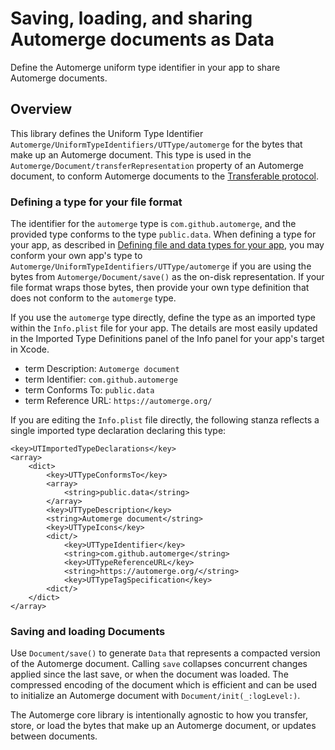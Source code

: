 # Saving, loading, and sharing Automerge documents as Data

Define the Automerge uniform type identifier in your app to share Automerge documents. 

## Overview

This library defines the Uniform Type Identifier ``Automerge/UniformTypeIdentifiers/UTType/automerge``  for the bytes that make up an Automerge document.
This type is used in the ``Automerge/Document/transferRepresentation`` property of an Automerge document, to conform Automerge documents to the [Transferable protocol](https://developer.apple.com/documentation/coretransferable/transferable).

### Defining a type for your file format

The identifier for the `automerge` type is `com.github.automerge`, and the provided type conforms to the type `public.data`.
When defining a type for your app, as described in [Defining file and data types for your app](https://developer.apple.com/documentation/uniformtypeidentifiers/defining_file_and_data_types_for_your_app), you may conform your own app's type to ``Automerge/UniformTypeIdentifiers/UTType/automerge`` if you are using the bytes from ``Automerge/Document/save()`` as the on-disk representation.
If your file format wraps those bytes, then provide your own type definition that does not conform to the `automerge` type.

If you use the `automerge` type directly, define the type as an imported type within the `Info.plist` file for your app.
The details are most easily updated in the Imported Type Definitions panel of the Info panel for your app's target in Xcode.

- term Description: `Automerge document`
- term Identifier: `com.github.automerge`
- term Conforms To: `public.data`
- term Reference URL: `https://automerge.org/`

If you are editing the `Info.plist` file directly, the following stanza reflects a single imported type declaration declaring this type:

```plist
<key>UTImportedTypeDeclarations</key>
<array>
    <dict>
        <key>UTTypeConformsTo</key>
        <array>
            <string>public.data</string>
        </array>
        <key>UTTypeDescription</key>
        <string>Automerge document</string>
        <key>UTTypeIcons</key>
        <dict/>
            <key>UTTypeIdentifier</key>
            <string>com.github.automerge</string>
            <key>UTTypeReferenceURL</key>
            <string>https://automerge.org/</string>
            <key>UTTypeTagSpecification</key>
        <dict/>
    </dict>
</array>
```

### Saving and loading Documents

Use ``Document/save()`` to generate `Data` that represents a compacted version of the Automerge document.
Calling `save` collapses concurrent changes applied since the last save, or when the document was loaded.
The compressed encoding of the document which is efficient and can be used to initialize an Automerge document with ``Document/init(_:logLevel:)``.

The Automerge core library is intentionally agnostic to how you transfer, store, or load the bytes that make up an Automerge document, or updates between documents.

